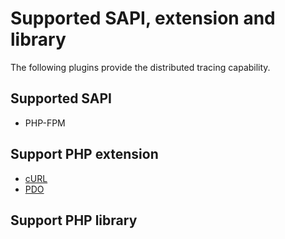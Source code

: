 # Supported SAPI, extension and library

The following plugins provide the distributed tracing capability.

## Supported SAPI

* PHP-FPM

## Support PHP extension

* [cURL](https://www.php.net/manual/en/book.curl.php#book.curl)
* [PDO](https://www.php.net/manual/en/book.pdo.php)

## Support PHP library

